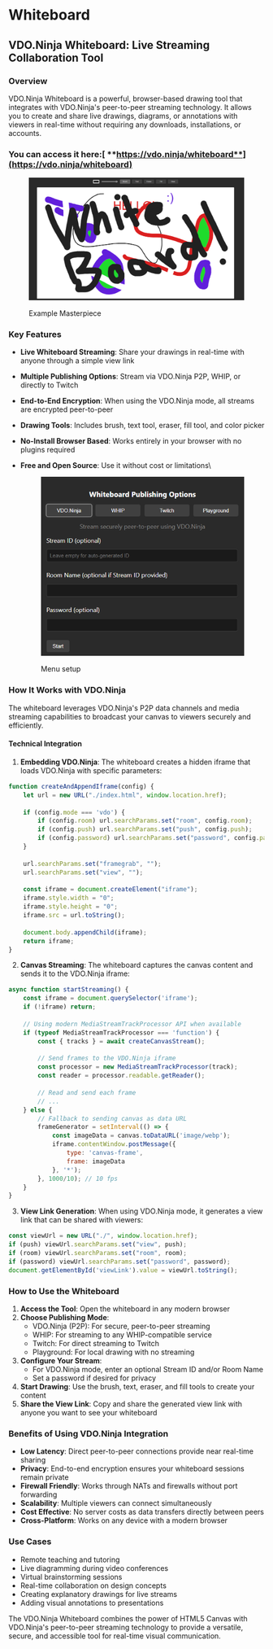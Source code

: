 # Whiteboard

## VDO.Ninja Whiteboard: Live Streaming Collaboration Tool

### Overview

VDO.Ninja Whiteboard is a powerful, browser-based drawing tool that integrates with VDO.Ninja's peer-to-peer streaming technology. It allows you to create and share live drawings, diagrams, or annotations with viewers in real-time without requiring any downloads, installations, or accounts.

### **You can access it here:**[ **https://vdo.ninja/whiteboard**](https://vdo.ninja/whiteboard)

<figure><img src="../.gitbook/assets/image (262).png" alt=""><figcaption><p>Example Masterpiece</p></figcaption></figure>

### Key Features

* **Live Whiteboard Streaming**: Share your drawings in real-time with anyone through a simple view link
* **Multiple Publishing Options**: Stream via VDO.Ninja P2P, WHIP, or directly to Twitch
* **End-to-End Encryption**: When using the VDO.Ninja mode, all streams are encrypted peer-to-peer
* **Drawing Tools**: Includes brush, text tool, eraser, fill tool, and color picker
* **No-Install Browser Based**: Works entirely in your browser with no plugins required
*   **Free and Open Source**: Use it without cost or limitations\


    <figure><img src="../.gitbook/assets/image (260).png" alt=""><figcaption><p>Menu setup</p></figcaption></figure>

### How It Works with VDO.Ninja

The whiteboard leverages VDO.Ninja's P2P data channels and media streaming capabilities to broadcast your canvas to viewers securely and efficiently.

#### Technical Integration

1. **Embedding VDO.Ninja**: The whiteboard creates a hidden iframe that loads VDO.Ninja with specific parameters:

```javascript
function createAndAppendIframe(config) {
    let url = new URL("./index.html", window.location.href);
    
    if (config.mode === 'vdo') {
        if (config.room) url.searchParams.set("room", config.room);
        if (config.push) url.searchParams.set("push", config.push);
        if (config.password) url.searchParams.set("password", config.password);
    }
    
    url.searchParams.set("framegrab", "");
    url.searchParams.set("view", "");

    const iframe = document.createElement("iframe");
    iframe.style.width = "0";
    iframe.style.height = "0";
    iframe.src = url.toString();
    
    document.body.appendChild(iframe);
    return iframe;
}
```

2. **Canvas Streaming**: The whiteboard captures the canvas content and sends it to the VDO.Ninja iframe:

```javascript
async function startStreaming() {
    const iframe = document.querySelector('iframe');
    if (!iframe) return;

    // Using modern MediaStreamTrackProcessor API when available
    if (typeof MediaStreamTrackProcessor === 'function') {
        const { tracks } = await createCanvasStream();
        
        // Send frames to the VDO.Ninja iframe
        const processor = new MediaStreamTrackProcessor(track);
        const reader = processor.readable.getReader();
        
        // Read and send each frame
        // ...
    } else {
        // Fallback to sending canvas as data URL
        frameGenerator = setInterval(() => {
            const imageData = canvas.toDataURL('image/webp');
            iframe.contentWindow.postMessage({
                type: 'canvas-frame',
                frame: imageData
            }, '*');
        }, 1000/10); // 10 fps
    }
}
```

3. **View Link Generation**: When using VDO.Ninja mode, it generates a view link that can be shared with viewers:

```javascript
const viewUrl = new URL("./", window.location.href);
if (push) viewUrl.searchParams.set("view", push);
if (room) viewUrl.searchParams.set("room", room);
if (password) viewUrl.searchParams.set("password", password);
document.getElementById('viewLink').value = viewUrl.toString();
```

### How to Use the Whiteboard

1. **Access the Tool**: Open the whiteboard in any modern browser
2. **Choose Publishing Mode**:
   * VDO.Ninja (P2P): For secure, peer-to-peer streaming
   * WHIP: For streaming to any WHIP-compatible service
   * Twitch: For direct streaming to Twitch
   * Playground: For local drawing with no streaming
3. **Configure Your Stream**:
   * For VDO.Ninja mode, enter an optional Stream ID and/or Room Name
   * Set a password if desired for privacy
4. **Start Drawing**: Use the brush, text, eraser, and fill tools to create your content
5. **Share the View Link**: Copy and share the generated view link with anyone you want to see your whiteboard

### Benefits of Using VDO.Ninja Integration

* **Low Latency**: Direct peer-to-peer connections provide near real-time sharing
* **Privacy**: End-to-end encryption ensures your whiteboard sessions remain private
* **Firewall Friendly**: Works through NATs and firewalls without port forwarding
* **Scalability**: Multiple viewers can connect simultaneously
* **Cost Effective**: No server costs as data transfers directly between peers
* **Cross-Platform**: Works on any device with a modern browser

### Use Cases

* Remote teaching and tutoring
* Live diagramming during video conferences
* Virtual brainstorming sessions
* Real-time collaboration on design concepts
* Creating explanatory drawings for live streams
* Adding visual annotations to presentations

The VDO.Ninja Whiteboard combines the power of HTML5 Canvas with VDO.Ninja's peer-to-peer streaming technology to provide a versatile, secure, and accessible tool for real-time visual communication.
